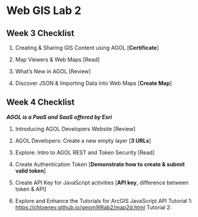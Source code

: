 # Web GIS Lab 2

## Week 3 Checklist
1. Creating & Sharing GIS Content using AGOL [**Certificate**] 


2. Map Viewers & Web Maps [Read]


3. What’s New in AGOL [Review]


4. Discover JSON & Importing Data into Web Maps [**Create Map**]

## Week 4 Checklist
***AGOL is a PaaS and SaaS offered by Esri*** 

1. Introducing AGOL Developers Website [Review]


2. AGOL Developers: Create a new empty layer [**3 URLs**]


3. Explore: Intro to AGOL REST and Token Security [Read]


4. Create Authentication Token [**Demonstrate how to create & submit valid token**] 


5. Create API Key for JavaScript activities [**API key**, difference between token & API]


6. Explore and Enhance the Tutorials for ArcGIS JavaScript API 
   Tutorial 1: https://chloenev.github.io/geom99lab2/map2d.html
   Tutorial 2: 
